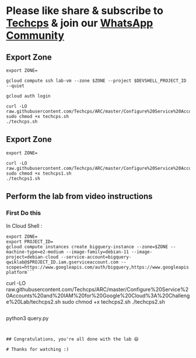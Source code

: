 

# Please like share & subscribe to [Techcps](https://www.youtube.com/@techcps) & join our [WhatsApp Community](https://whatsapp.com/channel/0029Va9nne147XeIFkXYv71A)

## Export Zone
```
export ZONE=
```

```
gcloud compute ssh lab-vm --zone $ZONE --project $DEVSHELL_PROJECT_ID --quiet
```

```
gcloud auth login
```
```
curl -LO raw.githubusercontent.com/Techcps/ARC/master/Configure%20Service%20Accounts%20and%20IAM%20for%20Google%20Cloud%3A%20Challenge%20Lab/techcps.sh
sudo chmod +x techcps.sh
./techcps.sh
```

## Export Zone
```
export ZONE=
```
```
curl -LO raw.githubusercontent.com/Techcps/ARC/master/Configure%20Service%20Accounts%20and%20IAM%20for%20Google%20Cloud:%20Challenge%20Lab/techcps1.sh
sudo chmod +x techcps1.sh
./techcps1.sh
```

## Perform the lab from video instructions

### First Do this
In Cloud Shell : 
```
export ZONE=
export PROJECT_ID=
gcloud compute instances create bigquery-instance --zone=$ZONE --machine-type=e2-medium --image-family=debian-11 --image-project=debian-cloud --service-account=bigquery-qwiklab@$PROJECT_ID.iam.gserviceaccount.com --scopes=https://www.googleapis.com/auth/bigquery,https://www.googleapis.com/auth/cloud-platform```

```
curl -LO raw.githubusercontent.com/Techcps/ARC/master/Configure%20Service%20Accounts%20and%20IAM%20for%20Google%20Cloud%3A%20Challenge%20Lab/techcps2.sh
sudo chmod +x techcps2.sh
./techcps2.sh
```

```
python3 query.py
```


## Congratulations, you're all done with the lab 😄

# Thanks for watching :)
